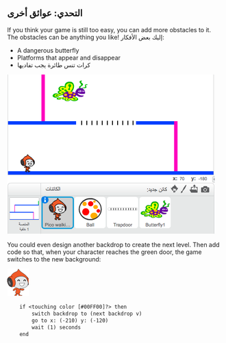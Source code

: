 ## التحدي: عوائق أخرى

If you think your game is still too easy, you can add more obstacles to it. The obstacles can be anything you like! إليك بعض الأفكار:

+ A dangerous butterfly
+ Platforms that appear and disappear
+ كرات تنس طائرة يجب تفاديها

![لقطة شاشة](images/dodge-obstacles.png)

You could even design another backdrop to create the next level. Then add code so that, when your character reaches the green door, the game switches to the new background:

![pico walking sprite](images/pico_walking_sprite.png)

```blocks3
    if <touching color [#00FF00]?> then
        switch backdrop to (next backdrop v)
        go to x: (-210) y: (-120)
        wait (1) seconds
    end
```